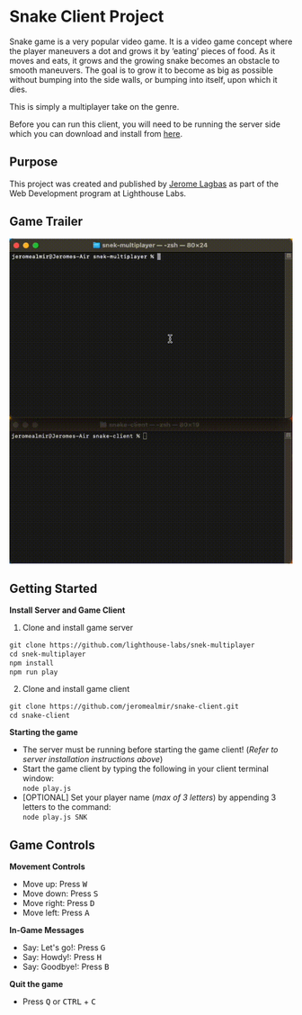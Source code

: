 # Snake Client Project

Snake game is a very popular video game. It is a video game concept where the player maneuvers a dot and grows it by ‘eating’ pieces of food. As it moves and eats, it grows and the growing snake becomes an obstacle to smooth maneuvers. The goal is to grow it to become as big as possible without bumping into the side walls, or bumping into itself, upon which it dies.

This is simply a multiplayer take on the genre.

Before you can run this client, you will need to be running the server side which you can download and install from [here](https://github.com/lighthouse-labs/snek-multiplayer). 


## Purpose

This project was created and published by [Jerome Lagbas](https://github.com/jeromealmir) as part of the Web Development program at Lighthouse Labs.

## Game Trailer

![snake-game-screenshot.gif](./snake-game-screenshot.gif)


## Getting Started

**Install Server and Game Client**
1. Clone and install game server
  ```
  git clone https://github.com/lighthouse-labs/snek-multiplayer
  cd snek-multiplayer
  npm install
  npm run play
  ```
2. Clone and install game client
  ```
  git clone https://github.com/jeromealmir/snake-client.git
  cd snake-client
  ```

**Starting the game**
- The server must be running before starting the game client! (*Refer to server installation instructions above*)
- Start the game client by typing the following in your client terminal window:  
`node play.js`
- \[OPTIONAL\] Set your player name (*max of 3 letters*) by appending 3 letters to the command:  
`node play.js SNK`

## Game Controls

**Movement Controls**
- Move up: Press <kbd>W</kbd>
- Move down: Press <kbd>S</kbd>
- Move right: Press <kbd>D</kbd>
- Move left: Press <kbd>A</kbd>

**In-Game Messages**
- Say: Let's go!: Press <kbd>G</kbd>
- Say: Howdy!: Press <kbd>H</kbd>
- Say: Goodbye!: Press <kbd>B</kbd>

**Quit the game**
- Press <kbd>Q</kbd> or <kbd>CTRL</kbd> + <kbd>C</kbd>